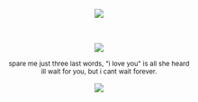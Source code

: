 
<p align="center" dir="auto"> 
<img src="https://komarev.com/ghpvc/?username=deanholic&style=plastic&label=stalkers&color=000000">
</p> ‎ ‎ 
<p align="center" dir="auto"><a target="_blank" rel="noopener noreferrer nofollow" href=><img src="https://64.media.tumblr.com/4fab1b323bde421b413d9e354367439c/615aab135618b8fb-46/s400x600/eaf8dfcd9c925ab2d28fbcaa11bb1be178080ef7.gifv" style="max-width: 100%;"></a>
</p>
<p align="center" dir="auto">
<sub>spare me just three last words, "i love you" is all she heard </br>
ill wait for you, but i cant wait forever.</sub>
</p>
<p align="center" dir="auto">
<img src="https://spotify-github-profile.kittinanx.com/api/view?uid=3144t4e3cclfn2vqfpxbzp5hkqga&cover_image=true&theme=natemoo-re&show_offline=false&background_color=121212&interchange=false&bar_color=334833&bar_color_cover=false)](https://github.com/kittinan/spotify-github-profile)" style="max-width: 100%;"></a>
<p align="center" dir="auto"> 

</p>
